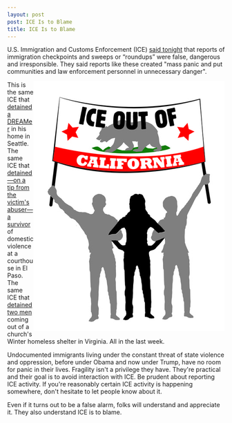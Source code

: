 ```yaml
---
layout: post
post: ICE Is to Blame
title: ICE Is to Blame
---
```


U.S. Immigration and Customs Enforcement (ICE) [said tonight](https://twitter.com/ICEgov/status/832035265740943362) that reports of immigration checkpoints and sweeps or “roundups” were false, dangerous and irresponsible. They said reports like these created "mass panic and put communities and law enforcement personnel in unnecessary danger".

<img align="right" src="/public/img/ice.jpg">This is the same ICE that [detained a DREAMer](http://www.vox.com/policy-and-politics/2017/2/15/14622346/daniel-ramirez-medina-daca-arrest-ice) in his home in Seattle. The same ICE that [detained—on a tip from the victim's abuser—a survivor](http://www.elpasotimes.com/story/news/2017/02/15/ice-detains-domestic-violence-victim-court/97965624/) of domestic violence at a courthouse in El Paso. The same ICE that [detained two men](http://www.nbcwashington.com/news/local/ICE-Agents-Arrest-Men-Leaving-Alexandria-Church-Shelter-413889013.html) coming out of a church's Winter homeless shelter in Virginia. All in the last week.

Undocumented immigrants living under the constant threat of state violence and oppression, before under Obama and now under Trump, have no room for panic in their lives. Fragility isn't a privilege they have. They're practical and their goal is to avoid interaction with ICE. Be prudent about reporting ICE activity. If you're reasonably certain ICE activity is happening somewhere, don't hesitate to let people know about it.

Even if it turns out to be a false alarm, folks will understand and appreciate it. They also understand ICE is to blame.